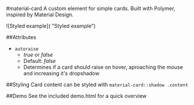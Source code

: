 #material-card
A custom element for simple cards. Built with Polymer, inspired by Material Design.

![Styled example](  "Styled example")

##Attributes
* `autoraise`
	* *true* or *false*
	* Default: *false*
	* Determines if a card should raise on hover, aproaching the mouse and increasing it's dropshadow

##Styling
Card content can be styled with `material-card::shadow .content`

##Demo
See the included demo.html for a quick overview



